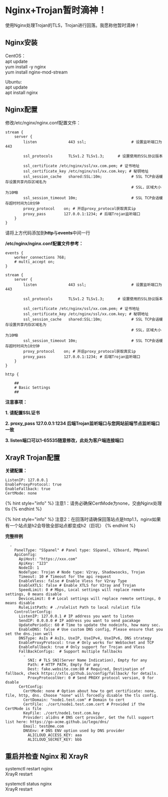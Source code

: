 # Nginx+Trojan暂时滴神！

使用Nginx处理Trojan的TLS，Trojan进行回落。我愿称他暂时滴神！


## Nginx安装

<p>CentOS：<br />
apt update<br />
yum install -y nginx<br />
yum install nginx-mod-stream</p>

<p>Ubuntu:<br />
apt update<br />
apt install nginx</p>



## Nginx配置

修改/etc/nginx/nginx.conf配置文件：

```text
stream {
    server {
        listen              443 ssl;                    # 设置监听端口为443

        ssl_protocols       TLSv1.2 TLSv1.3;      # 设置使用的SSL协议版本
        
        ssl_certificate /etc/nginx/ssl/xx.com.pem; # 证书地址
        ssl_certificate_key /etc/nginx/ssl/xx.com.key; # 秘钥地址
        ssl_session_cache   shared:SSL:10m;             # SSL TCP会话缓存设置共享内存区域名为
                                                        # SSL，区域大小为10MB
        ssl_session_timeout 10m;                        # SSL TCP会话缓存超时时间为10分钟
        proxy_protocol    on; # 开启proxy_protocol获取真实ip
        proxy_pass        127.0.0.1:1234; # 后端Trojan监听端口
    }
}
```
<p>请将上方代码添加到<strong>http</strong>与<strong>events</strong>中间一行</p>

**/etc/nginx/nginx.conf配置文件参考：**

```text
events {
	worker_connections 768;
	# multi_accept on;
}

stream {
    server {
        listen              443 ssl;                    # 设置监听端口为443

        ssl_protocols       TLSv1.2 TLSv1.3;      # 设置使用的SSL协议版本
        
        ssl_certificate /etc/nginx/ssl/xx.com.pem; # 证书地址
        ssl_certificate_key /etc/nginx/ssl/xx.com.key; # 秘钥地址
        ssl_session_cache   shared:SSL:10m;             # SSL TCP会话缓存设置共享内存区域名为
                                                        # SSL，区域大小为10MB
        ssl_session_timeout 10m;                        # SSL TCP会话缓存超时时间为10分钟
        proxy_protocol    on; # 开启proxy_protocol获取真实ip
        proxy_pass        127.0.0.1:1234; # 后端Trojan监听端口
    }
}

http {

	##
	# Basic Settings
	##
```

<p><strong>注意事项：</strong></p>

<p><strong>1. 请配置SSL证书</strong></p>

<p><strong>2. proxy_pass 127.0.0.1:1234 后端Trojan监听端口与您网站前端节点监听端口一致</strong></p>

<p><strong>3. listen端口可以1-65535随意修改，此处为客户端连接端口</strong></p>


## XrayR Trojan配置

**关键配置：**

```text
ListenIP: 127.0.0.1
EnableProxyProtocol: true
EnableFallback: true
CertMode: none
```

{% hint style="info" %}
注意1：请务必确保CertMode为none，交由Nginx处理tls
{% endhint %}

{% hint style="info" %}
注意2：在回落时请确保回落站点是http1.1，nginx如果有一个站点是h2会导致全部站点都变成h2（巨坑）
{% endhint %}

**完整样例**

```text
  -
    PanelType: "SSpanel" # Panel type: SSpanel, V2board, PMpanel
    ApiConfig:
      ApiHost: "https://xxx.com"
      ApiKey: "123"
      NodeID: 1
      NodeType: Trojan # Node type: V2ray, Shadowsocks, Trojan
      Timeout: 10 # Timeout for the api request
      EnableVless: false # Enable Vless for V2ray Type
      EnableXTLS: false # Enable XTLS for V2ray and Trojan
      SpeedLimit: 0 # Mbps, Local settings will replace remote settings, 0 means disable
      DeviceLimit: 0 # Local settings will replace remote settings, 0 means disable
      RuleListPath: # ./rulelist Path to local rulelist file
    ControllerConfig:
      ListenIP: 127.0.0.1 # IP address you want to listen
      SendIP: 0.0.0.0 # IP address you want to send pacakage
      UpdatePeriodic: 60 # Time to update the nodeinfo, how many sec.
      EnableDNS: false # Use custom DNS config, Please ensure that you set the dns.json well
      DNSType: AsIs # AsIs, UseIP, UseIPv4, UseIPv6, DNS strategy
      EnableProxyProtocol: true # Only works for WebSocket and TCP
      EnableFallback: true # Only support for Trojan and Vless
      FallBackConfigs:  # Support multiple fallbacks
        -
          SNI: # TLS SNI(Server Name Indication), Empty for any
          Path: # HTTP PATH, Empty for any
          Dest: fake.website.com:80 # Required, Destination of fallback, check https://xtls.github.io/config/fallback/ for details.
          ProxyProtocolVer: 0 # Send PROXY protocol version, 0 for dsable
      CertConfig:
        CertMode: none # Option about how to get certificate: none, file, http, dns. Choose "none" will forcedly disable the tls config.
        CertDomain: "node1.test.com" # Domain to cert
        CertFile: ./cert/node1.test.com.cert # Provided if the CertMode is file
        KeyFile: ./cert/node1.test.com.key
        Provider: alidns # DNS cert provider, Get the full support list here: https://go-acme.github.io/lego/dns/
        Email: test@me.com
        DNSEnv: # DNS ENV option used by DNS provider
          ALICLOUD_ACCESS_KEY: aaa
          ALICLOUD_SECRET_KEY: bbb
```


## 重启并检查 Nginx 和 XrayR

<p>systemctl restart nginx<br />
XrayR restart</p>

<p>systemctl status nginx<br />
XrayR restart</p>


